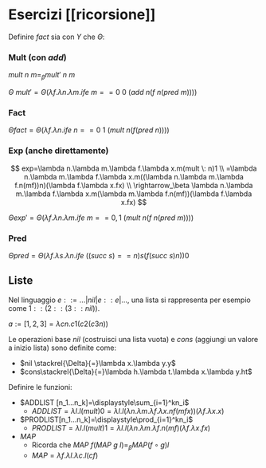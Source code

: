 # Esercizi [[ricorsione]]

Definire $fact$ sia con $Y$ che $\Theta$:

### Mult (con $add$)

$mult \: n \: m =_\beta mult' \: n \: m$

$\Theta \: mult' = \Theta(\lambda f. \lambda n.\lambda m. ife \: m==0 \: 0 \: (add \: n(f \: n (pred \: m))))$

### Fact

$\Theta fact=\Theta(\lambda f.\lambda n.ife \: n==0 \: 1 \: (mult \: n (f (pred \: n))))$

### Exp (anche direttamente)

$$
exp=\lambda n.\lambda m.\lambda f.\lambda x.m(mult \: n)1 \\
=\lambda n.\lambda m.\lambda f.\lambda x.m((\lambda n.\lambda m.\lambda f.n(mf))n)(\lambda f.\lambda x.fx) \\
\rightarrow_\beta \lambda n.\lambda m.\lambda f.\lambda x.m(\lambda m.\lambda f.n(mf))(\lambda f.\lambda x.fx)
$$

$\Theta exp'=\Theta(\lambda f. \lambda n.\lambda m. ife \: m==0,1 \: (mult \: n(f \: n (pred \: m))))$

### Pred

$\Theta pred=\Theta(\lambda f. \lambda s. \lambda n. ife \: ((succ \: s)==n)s(f(succ \: s)n))0$

## Liste

Nel linguaggio $e::=...|nil|e::e|...$, una lista si rappresenta per esempio come $1::(2::(3::nil))$.

$a := [1, 2, 3] = λcn.c 1 (c 2 (c 3 n))$

Le operazioni base $nil$ (costruisci una lista vuota) e $cons$ (aggiungi un valore a inizio lista) sono definite come:
- $nil \stackrel{\Delta}{=}\lambda x.\lambda y.y$
- $cons\stackrel{\Delta}{=}\lambda h.\lambda t.\lambda x.\lambda y.ht$

Definire le funzioni:
- $ADDLIST [n_1...n_k]=\displaystyle\sum_{i=1}^kn_i$
	- $ADDLIST=\lambda l.l(mult)0=\lambda l.l(\lambda n. \lambda m. \lambda f. \lambda x. nf(mfx))(\lambda f.\lambda x.x)$
- $PRODLIST[n_1...n_k]=\displaystyle\prod_{i=1}^kn_i$
	- $PRODLIST=\lambda l.l(mult)1=\lambda l.l(\lambda n. \lambda m. \lambda f.n(mf)(\lambda f.\lambda x.fx)$
- $MAP$
	- Ricorda che $MAP \: f(MAP \: g \: l)=_\beta MAP(f \circ g)l$
	- $MAP=\lambda f.\lambda l.\lambda c.l(cf)$